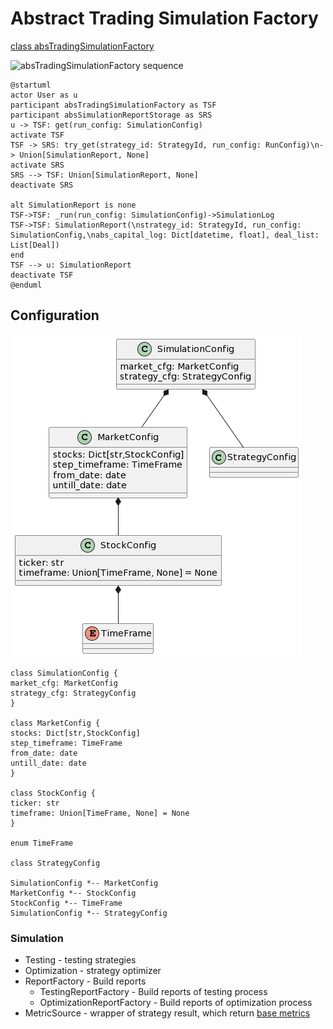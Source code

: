 # Abstract Trading Simulation Factory
[class absTradingSimulationFactory](../src/simulation/abs_trading_simulation_factory.py)

![absTradingSimulationFactory sequence](absTradingSimulationFactory.sequence.png)

```plantuml
@startuml
actor User as u
participant absTradingSimulationFactory as TSF
participant absSimulationReportStorage as SRS
u -> TSF: get(run_config: SimulationConfig)
activate TSF
TSF -> SRS: try_get(strategy_id: StrategyId, run_config: RunConfig)\n-> Union[SimulationReport, None]
activate SRS
SRS --> TSF: Union[SimulationReport, None]
deactivate SRS

alt SimulationReport is none
TSF->TSF: _run(run_config: SimulationConfig)->SimulationLog
TSF->TSF: SimulationReport(\nstrategy_id: StrategyId, run_config: SimulationConfig,\nabs_capital_log: Dict[datetime, float], deal_list: List[Deal])
end
TSF --> u: SimulationReport
deactivate TSF
@enduml
```

## Configuration
![Configuration classes](Configuration.png)
```plantuml
class SimulationConfig {
market_cfg: MarketConfig
strategy_cfg: StrategyConfig
}

class MarketConfig {
stocks: Dict[str,StockConfig]
step_timeframe: TimeFrame
from_date: date
untill_date: date
}

class StockConfig {
ticker: str
timeframe: Union[TimeFrame, None] = None
}

enum TimeFrame

class StrategyConfig

SimulationConfig *-- MarketConfig
MarketConfig *-- StockConfig
StockConfig *-- TimeFrame
SimulationConfig *-- StrategyConfig
```

### Simulation

- Testing - testing strategies
- Optimization - strategy optimizer
- ReportFactory - Build reports
  - TestingReportFactory - Build reports of testing process
  - OptimizationReportFactory - Build reports of optimization process
- MetricSource - wrapper of strategy result, which return [base metrics](./Metrics.md#base-metrics)